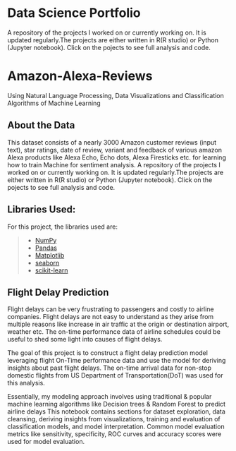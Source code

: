 # Data Science Portfolio
A repository of the projects I worked on or currently working on.
It is updated regularly.The projects are either written in R(R studio) or Python (Jupyter notebook).
Click on the pojects to see full analysis and code.

# Amazon-Alexa-Reviews
Using Natural Language Processing, Data Visualizations and Classification Algorithms of Machine Learning
## About the Data

This dataset consists of a nearly 3000 Amazon customer reviews (input text), star ratings, date of review, variant and feedback of various amazon Alexa products like Alexa Echo, Echo dots, Alexa Firesticks etc. for learning how to train Machine for sentiment analysis.
A repository of the projects I worked on or currently working on.
It is updated regularly.The projects are either written in R(R studio) or Python (Jupyter notebook).
Click on the pojects to see full analysis and code.

## Libraries Used:
For this project, the libraries used are:
>* [NumPy](https://github.com/numpy/numpy)
>* [Pandas](https://github.com/pandas-dev/pandas)
>* [Matplotlib](https://github.com/matplotlib/matplotlib)
>* [seaborn](https://github.com/mwaskom/seaborn)
>* [scikit-learn](https://github.com/scikit-learn/scikit-learn)

## Flight Delay Prediction
Flight delays can be very frustrating to passengers and costly to airline companies. Flight delays are not easy to understand as they arise from multiple reasons like increase in air traffic at the origin or destination airport, weather etc. The on-time performance data of airline schedules could be useful to shed some light into causes of flight delays.

The goal of this project is to construct a flight delay prediction model leveraging flight On-Time performance data and use the model for deriving insights about past flight delays. The on-time arrival data for non-stop domestic flights from US Department of Transportation(DoT) was used for this analysis.

Essentially, my modeling approach involves using traditional & popular machine learning algorithms like  Decision trees & Random Forest to predict airline delays This notebook contains sections for dataset exploration, data cleansing, deriving insights from visualizations, training and evaluation of classification models, and model interpretation. Common model evaluation metrics like sensitivity, specificity, ROC curves and accuracy scores were used for model evaluation.


